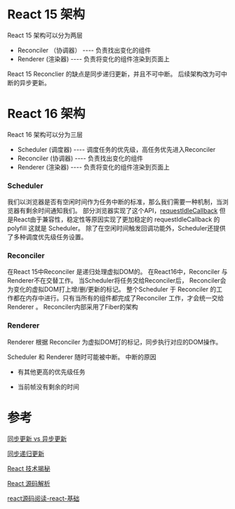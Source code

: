 

#  React 15 架构

React 15 架构可以分为两层

* Reconciler （协调器） ---- 负责找出变化的组件
* Renderer (渲染器) ---- 负责将变化的组件渲染到页面上

React 15 Reconclier 的缺点是同步递归更新，并且不可中断。 后续架构改为可中断的异步更新。


#  React 16 架构

React 16 架构可以分为三层

* Scheduler (调度器) ---- 调度任务的优先级，高任务优先进入Reconciler 
* Reconciler (协调器) ---- 负责找出变化的组件
* Renderer (渲染器) ---- 负责将变化的组件渲染到页面上

### Scheduler 

我们以浏览器是否有空闲时间作为任务中断的标准，那么我们需要一种机制，当浏览器有剩余时间通知我们。
部分浏览器实现了这个API，[requestIdleCallback](https://developer.mozilla.org/zh-CN/docs/Web/API/Window/requestIdleCallback)
但是React由于兼容性，稳定性等原因实现了更加稳定的 requestIdleCallback 的 polyfill 这就是 Scheduler。
除了在空闲时间触发回调功能外，Scheduler还提供了多种调度优先级任务设置。

### Reconciler

在React 15中Reconciler 是递归处理虚拟DOM的。 在React16中，Reconciler 与 Renderer不在交替工作。 当Scheduler将任务交给Reconciler后，
Reconciler会为变化的虚拟DOM打上增/删/更新的标记。
整个Scheduler 于 Reconciler 的工作都在内存中进行。只有当所有的组件都完成了Reconciler 工作，才会统一交给 Renderer 。
Reconciler内部采用了Fiber的架构

### Renderer

Renderer 根据 Reconciler 为虚拟DOM打的标记，同步执行对应的DOM操作。

Scheduler 和 Renderer 随时可能被中断。 中断的原因

* 有其他更高的优先级任务

* 当前帧没有剩余的时间 


# 参考

[同步更新 vs 异步更新](https://codesandbox.io/s/concurrent-3h48s?file=/src/index.js)

[同步递归更新](https://codesandbox.io/s/fervent-sutherland-pf7sg?file=/src/App.js)

[React 技术揭秘](https://react.iamkasong.com/)

[React 源码解析](https://react.jokcy.me/)

[react源码阅读-react-基础](https://www.tangdingblog.cn/blog/react/reactCode-react-1-2019-12-01/)
